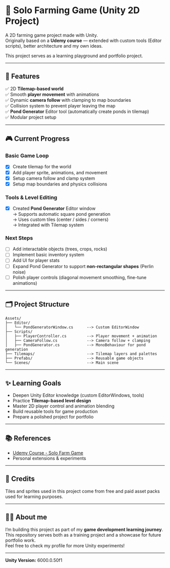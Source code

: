 # 🌾 Solo Farming Game (Unity 2D Project)

A 2D farming game project made with Unity.  
Originally based on a **Udemy course** — extended with custom tools (Editor scripts), better architecture and my own ideas.

This project serves as a learning playground and portfolio project.

---

## 🚀 Features

✅ 2D **Tilemap-based world**  
✅ Smooth **player movement** with animations  
✅ Dynamic **camera follow** with clamping to map boundaries  
✅ Collision system to prevent player leaving the map  
✅ **Pond Generator** Editor tool (automatically create ponds in tilemap)  
✅ Modular project setup

---

## 🎮 Current Progress

### Basic Game Loop

- [x] Create tilemap for the world
- [x] Add player sprite, animations, and movement
- [x] Setup camera follow and clamp system
- [x] Setup map boundaries and physics collisions

### Tools & Level Editing

- [x] Created **Pond Generator** Editor window  
    → Supports automatic square pond generation  
    → Uses custom tiles (center / sides / corners)  
    → Integrated with Tilemap system

### Next Steps

- [ ] Add interactable objects (trees, crops, rocks)
- [ ] Implement basic inventory system
- [ ] Add UI for player stats
- [ ] Expand Pond Generator to support **non-rectangular shapes** (Perlin noise)
- [ ] Polish player controls (diagonal movement smoothing, fine-tune animations)

---

## 🗂 Project Structure
```
Assets/
├── Editor/
│   └── PondGeneratorWindow.cs      --> Custom EditorWindow
├── Scripts/
│   ├── PlayerController.cs         --> Player movement + animation
│   ├── CameraFollow.cs             --> Camera follow + clamping
│   ├── PondGenerator.cs            --> MonoBehaviour for pond generation
├── Tilemaps/                       --> Tilemap layers and palettes
├── Prefabs/                        --> Reusable game objects
└── Scenes/                         --> Main scene
```

---

## ✨ Learning Goals

- Deepen Unity Editor knowledge (custom EditorWindows, tools)
- Practice **Tilemap-based level design**
- Master 2D player control and animation blending
- Build reusable tools for game production
- Prepare a polished project for portfolio

---

## 📚 References

- [Udemy Course - Solo Farm Game](https://www.notion.so/Solo-Farm-Game-Udemy-20e97e9c743680c0946ddc897a997de1?pvs=21)
- Personal extensions & experiments


---

## 🎨 Credits

Tiles and sprites used in this project come from free and paid asset packs used for learning purposes.

---

## 👩‍💻 About me

I’m building this project as part of my **game development learning journey**.  
This repository serves both as a training project and a showcase for future portfolio work.  
Feel free to check my profile for more Unity experiments!

---

**Unity Version:** 6000.0.50f1




